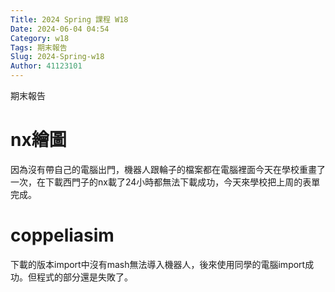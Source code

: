 ```yaml
---
Title: 2024 Spring 課程 W18
Date: 2024-06-04 04:54
Category: w18
Tags: 期末報告
Slug: 2024-Spring-w18
Author: 41123101
---
```


期末報告

<!-- PELICAN_END_SUMMARY -->
# nx繪圖
因為沒有帶自己的電腦出門，機器人跟輪子的檔案都在電腦裡面今天在學校重畫了一次，在下載西門子的nx載了24小時都無法下載成功，今天來學校把上周的表單完成。
# coppeliasim
下載的版本import中沒有mash無法導入機器人，後來使用同學的電腦import成功。但程式的部分還是失敗了。